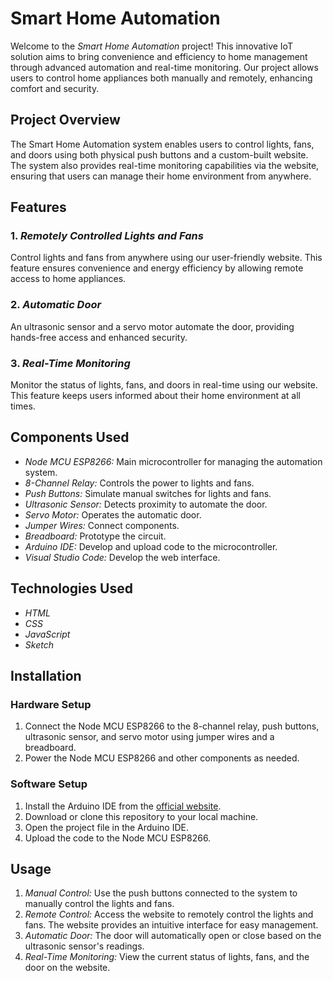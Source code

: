 # Smart Home Automation

Welcome to the *Smart Home Automation* project! This innovative IoT solution aims to bring convenience and efficiency to home management through advanced automation and real-time monitoring. Our project allows users to control home appliances both manually and remotely, enhancing comfort and security.

## Project Overview

The Smart Home Automation system enables users to control lights, fans, and doors using both physical push buttons and a custom-built website. The system also provides real-time monitoring capabilities via the website, ensuring that users can manage their home environment from anywhere.

## Features

### 1. *Remotely Controlled Lights and Fans*
Control lights and fans from anywhere using our user-friendly website. This feature ensures convenience and energy efficiency by allowing remote access to home appliances.

### 2. *Automatic Door*
An ultrasonic sensor and a servo motor automate the door, providing hands-free access and enhanced security.

### 3. *Real-Time Monitoring*
Monitor the status of lights, fans, and doors in real-time using our website. This feature keeps users informed about their home environment at all times.

## Components Used

- *Node MCU ESP8266:* Main microcontroller for managing the automation system.
- *8-Channel Relay:* Controls the power to lights and fans.
- *Push Buttons:* Simulate manual switches for lights and fans.
- *Ultrasonic Sensor:* Detects proximity to automate the door.
- *Servo Motor:* Operates the automatic door.
- *Jumper Wires:* Connect components.
- *Breadboard:* Prototype the circuit.
- *Arduino IDE:* Develop and upload code to the microcontroller.
- *Visual Studio Code:* Develop the web interface.

## Technologies Used

- *HTML*
- *CSS*
- *JavaScript*
- *Sketch*

## Installation

### Hardware Setup
1. Connect the Node MCU ESP8266 to the 8-channel relay, push buttons, ultrasonic sensor, and servo motor using jumper wires and a breadboard.
2. Power the Node MCU ESP8266 and other components as needed.

### Software Setup
1. Install the Arduino IDE from the [official website](https://www.arduino.cc/en/Main/Software).
2. Download or clone this repository to your local machine.
3. Open the project file in the Arduino IDE.
4. Upload the code to the Node MCU ESP8266.

## Usage

1. *Manual Control:* Use the push buttons connected to the system to manually control the lights and fans.
2. *Remote Control:* Access the website to remotely control the lights and fans. The website provides an intuitive interface for easy management.
3. *Automatic Door:* The door will automatically open or close based on the ultrasonic sensor's readings.
4. *Real-Time Monitoring:* View the current status of lights, fans, and the door on the website.
